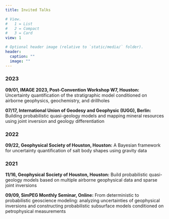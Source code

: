 ```yaml
---
title: Invited Talks

# View.
#   1 = List
#   2 = Compact
#   3 = Card
view: 1

# Optional header image (relative to `static/media/` folder).
header:
  caption: ""
  image: ""
---
```


### 2023
**09/01, IMAGE 2023, Post-Convention Workshop W7, Houston:**
Uncertainty quantification of the stratigraphic model conditioned on airborne geophysics, geochemistry, and drillholes

**07/17, International Union of Geodesy and Geophysic (IUGG), Berlin:**
Building probabilistic quasi-geology models and mapping mineral resources using joint inversion and geology differentiation


### 2022
**09/22, Geophysical Society of Houston, Houston:**
A Bayesian framework for uncertainty quantification of salt body shapes using gravity data

### 2021
**11/16, Geophysical Society of Houston, Houston:**
Build probabilistic quasi-geology models based on multiple airborne geophysical data and sparse joint inversions

**09/09, SimPEG Monthly Seminar, Online:**
From deterministic to probabilistic geoscience modeling: analyzing uncertainties of geophysical inversions and constructing probabilistic subsurface models conditioned on petrophysical measurements
